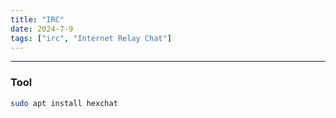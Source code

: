 ```yaml
---
title: "IRC"
date: 2024-7-9
tags: ["irc", "Internet Relay Chat"]
---
```


---
### Tool

```bash
sudo apt install hexchat
```

<br>